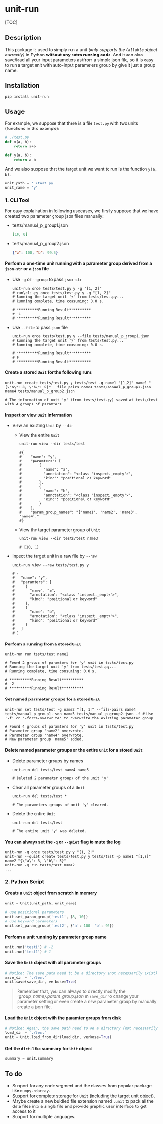 # unit-run
[TOC]

## Description

This package is used to simply run a unit *(only supports the ``Callable`` object currently)* in Python **without any extra running code**. And it can also save/load all your input parameters as/from a simple json file, so it is easy to run a target unit with auto-input parameters group by give it just a group name.

## Installation
```
pip install unit-run
```
## Usage
For example, we suppose that there is a file `test.py` with two units (functions in this example):
``` python
# ./test.py
def x(a, b):
    return a+b

def y(a, b):
    return a-b
```
And we also suppose that the target unit we want to run is the function `y(a, b)`.
```python
unit_path = './test.py'
unit_name = 'y'
```

### 1. CLI Tool
For easy explaination in following usecases, we firstly suppose that we have created two parameter group json files manually:

-  tests/manual_p_group1.json
    ```json
    [10, 0]
    ```
-  tests/manual_p_group2.json
    ```json
    {"a": 100, "b": 99.5}
    ```

#### Perform a one-time unit running with a parameter group derived from a `json-str` or a `json` file
- Use `-g` or `--group` to pass `json-str`
    ```shell
    unit-run once tests/test.py y -g "[1, 2]"
    # run\cli.py once tests/test.py y -g "[1, 2]"
    # Running the target unit 'y' from tests/test.py...
    # Running complete, time consuming: 0.0 s.
    
    # **********Running Result**********
    # -1
    # **********Running Result**********
    ```

- Use `--file` to pass `json` file
    ```shell
    unit-run once tests/test.py y --file tests/manual_p_group1.json
    # Running the target unit 'y' from tests/test.py...
    # Running complete, time consuming: 0.0 s.
    
    # **********Running Result**********
    # 9
    # **********Running Result**********
    ```


#### Create a stored `Unit` for the following runs
```shell
unit-run create tests/test.py y tests/test -g name1 "[1,2]" name2 "{\"a\": 3, \"b\": 5}" --file-pairs name3 tests/manual_p_group1.json name4 tests/manual_p_group2.json

# The information of unit 'y' (from tests/test.py) saved at tests/test with 4 groups of paramters.
```

#### Inspect or view `Unit` information
- View an existing `Unit` by `--dir`
  - View the entire `Unit`
    ```shell
    unit-run view --dir tests/test
    
    #{
    #    "name": "y",
    #    "paramters": [
    #        {
    #          "name": "a",
    #          "annotation": "<class 'inspect._empty'>",
    #          "kind": "positional or keyword"
    #        },
    #        {
    #          "name": "b",
    #          "annotation": "<class 'inspect._empty'>",
    #          "kind": "positional or keyword"
    #        }
    #    ],
    #    "param_group_names": "['name1', 'name2', 'name3', 'name4']"
    #}
    ```
  - View the target parameter group of `Unit`
    ```shell
    unit-run view --dir tests/test name3
    
    # [10, 1]
    ```

- Inpect the target unit in a raw file by `--raw`
    ```shell
    unit-run view --raw tests/test.py y
    
    # {
    #   "name": "y",
    #   "paramters": [
    #     {
    #       "name": "a",
    #       "annotation": "<class 'inspect._empty'>",
    #       "kind": "positional or keyword"
    #     },
    #     {
    #       "name": "b",
    #       "annotation": "<class 'inspect._empty'>",
    #       "kind": "positional or keyword"
    #     }
    #   ]
    # }
    ```


#### Perform a running from a stored `Unit`
```shell
unit-run run tests/test name2

# Found 2 groups of paramters for 'y' unit in tests/test.py
# Running the target unit 'y' from tests/test.py...
# Running complete, time consuming: 0.0 s.

# **********Running Result**********
# -2
# **********Running Result**********
```

#### Set named parameter groups for a stored `Unit`
```shell
unit-run set tests/test -g name2 "[1, 1]" --file-pairs name4 tests/manual_p_group1.json name5 tests/manual_p_group2.json -f # Use '-f' or '-force-overwrite' to overwrite the existing parameter group.

# Found 4 groups of paramters for 'y' unit in tests/test.py
# Parameter group 'name2' overwrote.
# Parameter group 'name4' overwrote.
# New parameter group 'name5' added.
```

#### Delete named parameter groups or the entire `Unit` for a stored `Unit`
- Delete parameter groups by names
    ```shell
    unit-run del tests/test name4 name5
    
    # Deleted 2 parameter groups of the unit 'y'.
    ```

- Clear all parameter groups of a `Unit`
    ```shell
    unit-run del tests/test *
    
    # The parameters groups of unit 'y' cleared.
    ```

- Delete the entire `Unit`
    ```shell
    unit-run del tests/test
    
    # The entire unit 'y' was deleted.
    ```


#### You can always set the `-q` or `--quiet` flag to mute the log
```shell
unit-run -q once tests/test.py y "[1, 2]"
unit-run --quiet create tests/test.py y tests/test -p name1 "[1,2]" name2 "{\"a\": 3, \"b\": 5}" 
unit-run -q run tests/test name2
...
```

### 2. Python Script
#### Create a `Unit` object from scratch in memory
``` python
unit = Unit(unit_path, unit_name)

# use positional parameters
unit.set_param_group('test1', [8, 10])
# use keyword parameters
unit.set_param_group('test2', {'a': 100, 'b': 99})
```

#### Perform a unit running by parameter group name
```python
unit.run('test1') # -2
unit.run('test2') # 1
```

#### Save the `Unit` object with all parameter groups
```python
# Notice: The save path need to be a directory (not necessarily exist)
save_dir = './test'
unit.save(save_dir, verbose=True)
```
>Remember that, you can always to directly modify the *{group_name}.param_group.json* in `save_dir` to change your parameter setting or even create a new parameter group by manually create a json file.

#### Load the `Unit` object with the paramter groups from disk
```python
# Notice: Again, the save path need to be a directory (not necessarily exist)
load_dir = './test'
unit = Unit.load_from_dir(load_dir, verbose=True)
```

#### Get the `dict-like` summary for `Unit` object
```python
summary = unit.summary
```


## To do
- Support for any code segment and the classes from popular package like `numpy.ndarray`.
- Support for complete storage for `Unit` (including the target unit object).
- Maybe create a new buldled file extension named `.unit` to pack all the data files into a single file and provide graphic user interface to get access to it.
- Support for multiple languages.